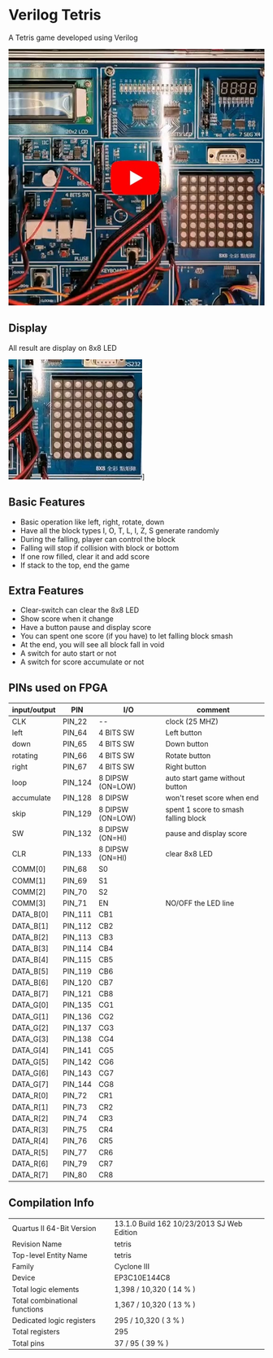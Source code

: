# Verilog Tetris

A Tetris game developed using Verilog

[![video](https://github.com/micr0dust/verilog-tetris/blob/main/img/thumbnails.jpg?raw=true "在 Youtube 上觀看")](https://www.youtube.com/watch?v=JI98538qdTQ)

## Display

All result are display on 8x8 LED

![8x8 LED](https://github.com/micr0dust/verilog-tetris/blob/main/img/LED8x8.jpg?raw=true "8x8 LED")]

## Basic Features

- Basic operation like left, right, rotate, down
- Have all the block types I, O, T, L, I, Z, S generate randomly
- During the falling, player can control the block
- Falling will stop if collision with block or bottom
- If one row filled, clear it and add score
- If stack to the top, end the game

## Extra Features

- Clear-switch can clear the 8x8 LED
- Show score when it change
- Have a button pause and display score
- You can spent one score (if you have) to let falling block smash
- At the end, you will see all block fall in void
- A switch for auto start or not
- A switch for score accumulate or not

## PINs used on FPGA

| input/output  | PIN | I/O | comment |
| --------------|-----|-----|---------|
CLK | PIN_22 | -- | clock (25 MHZ)
left | PIN_64 | 4 BITS SW | Left button
down | PIN_65 | 4 BITS SW | Down button
rotating | PIN_66 | 4 BITS SW | Rotate button
right | PIN_67 | 4 BITS SW | Right button
loop | PIN_124 | 8 DIPSW (ON=LOW) | auto start game without button
accumulate | PIN_128 | 8 DIPSW | won't reset score when end
skip | PIN_129 | 8 DIPSW (ON=LOW) | spent 1 score to smash falling block
SW | PIN_132 | 8 DIPSW (ON=HI) | pause and display score
CLR | PIN_133 | 8 DIPSW (ON=HI) | clear 8x8 LED
COMM[0] | PIN_68 | S0
COMM[1] | PIN_69 | S1
COMM[2] | PIN_70 | S2
COMM[3] | PIN_71 | EN | NO/OFF the LED line
DATA_B[0] | PIN_111 | CB1 |
DATA_B[1] | PIN_112 | CB2 |
DATA_B[2] | PIN_113 | CB3 |
DATA_B[3] | PIN_114 | CB4 |
DATA_B[4] | PIN_115 | CB5 |
DATA_B[5] | PIN_119 | CB6 |
DATA_B[6] | PIN_120 | CB7 |
DATA_B[7] | PIN_121 | CB8 |
DATA_G[0] | PIN_135 | CG1 |
DATA_G[1] | PIN_136 | CG2 |
DATA_G[2] | PIN_137 | CG3 |
DATA_G[3] | PIN_138 | CG4 |
DATA_G[4] | PIN_141 | CG5 |
DATA_G[5] | PIN_142 | CG6 |
DATA_G[6] | PIN_143 | CG7 |
DATA_G[7] | PIN_144 | CG8 |
DATA_R[0] | PIN_72 | CR1 |
DATA_R[1] | PIN_73 | CR2 |
DATA_R[2] | PIN_74 | CR3 |
DATA_R[3] | PIN_75 | CR4 |
DATA_R[4] | PIN_76 | CR5 |
DATA_R[5] | PIN_77 | CR6 |
DATA_R[6] | PIN_79 | CR7 |
DATA_R[7] | PIN_80 | CR8 |

## Compilation Info

| | |
|----|----|
Quartus II 64-Bit Version | 13.1.0 Build 162 10/23/2013 SJ Web Edition
Revision Name | tetris
Top-level Entity Name | tetris
Family | Cyclone III
Device | EP3C10E144C8
Total logic elements | 1,398 / 10,320 ( 14 % )
Total combinational functions | 1,367 / 10,320 ( 13 % )
Dedicated logic registers | 295 / 10,320 ( 3 % )
Total registers | 295
Total pins | 37 / 95 ( 39 % )
